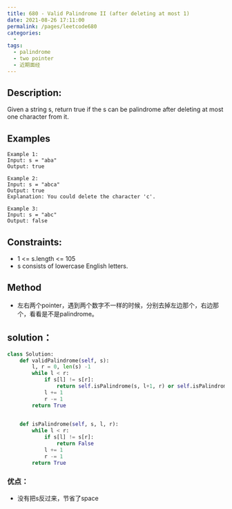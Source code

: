 ```yaml
---
title: 680 - Valid Palindrome II (after deleting at most 1)
date: 2021-08-26 17:11:00
permalink: /pages/leetcode680
categories:
  - 
tags:
  - palindrome
  - two pointer
  - 近期面经
---
```

## Description:
Given a string s, return true if the s can be palindrome after deleting at most one character from it.


## Examples
```
Example 1:
Input: s = "aba"
Output: true

Example 2:
Input: s = "abca"
Output: true
Explanation: You could delete the character 'c'.

Example 3:
Input: s = "abc"
Output: false
```
## Constraints:
- 1 <= s.length <= 105
- s consists of lowercase English letters.

## Method
- 左右两个pointer，遇到两个数字不一样的时候，分别去掉左边那个，右边那个，看看是不是palindrome。

## solution：
```python
class Solution:
    def validPalindrome(self, s):
        l, r = 0, len(s) -1
        while l < r:
            if s[l] != s[r]:
                return self.isPalindrome(s, l+1, r) or self.isPalindrome(s, l, r-1)
            l += 1
            r -= 1
        return True

    
    def isPalindrome(self, s, l, r):
        while l < r:
            if s[l] != s[r]:
                return False
            l += 1
            r -= 1
        return True
```
### 优点：
- 没有把s反过来，节省了space